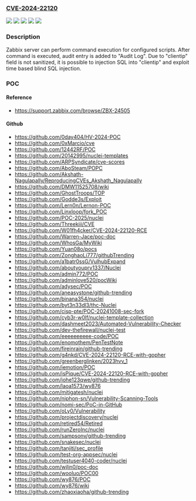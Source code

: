 ### [CVE-2024-22120](https://cve.mitre.org/cgi-bin/cvename.cgi?name=CVE-2024-22120)
![](https://img.shields.io/static/v1?label=Product&message=Zabbix&color=blue)
![](https://img.shields.io/static/v1?label=Version&message=6.0.0%20&color=brightgreen)
![](https://img.shields.io/static/v1?label=Version&message=6.4.0%20&color=brightgreen)
![](https://img.shields.io/static/v1?label=Version&message=7.0.0alpha1%20&color=brightgreen)
![](https://img.shields.io/static/v1?label=Vulnerability&message=CWE-20%20Improper%20Input%20Validation&color=brightgreen)

### Description

Zabbix server can perform command execution for configured scripts. After command is executed, audit entry is added to "Audit Log". Due to "clientip" field is not sanitized, it is possible to injection SQL into "clientip" and exploit time based blind SQL injection.

### POC

#### Reference
- https://support.zabbix.com/browse/ZBX-24505

#### Github
- https://github.com/0day404/HV-2024-POC
- https://github.com/0xMarcio/cve
- https://github.com/12442RF/POC
- https://github.com/20142995/nuclei-templates
- https://github.com/ARPSyndicate/cve-scores
- https://github.com/AboSteam/POPC
- https://github.com/Akshath-Nagulapally/ReproducingCVEs_Akshath_Nagulapally
- https://github.com/DMW11525708/wiki
- https://github.com/GhostTroops/TOP
- https://github.com/Godde3s/Exploit
- https://github.com/Lern0n/Lernon-POC
- https://github.com/Linxloop/fork_POC
- https://github.com/POC-2025/nuclei
- https://github.com/Threekiii/CVE
- https://github.com/W01fh4cker/CVE-2024-22120-RCE
- https://github.com/Warren-Jace/poc-doc
- https://github.com/WhosGa/MyWiki
- https://github.com/Yuan08o/pocs
- https://github.com/ZonghaoLi777/githubTrending
- https://github.com/a1batr0ssG/VulhubExpand
- https://github.com/aboutyouprv1337/Nuclei
- https://github.com/admin772/POC
- https://github.com/adminlove520/pocWiki
- https://github.com/adysec/POC
- https://github.com/aneasystone/github-trending
- https://github.com/binana354/nuclei
- https://github.com/byt3n33dl3/thc-Nuclei
- https://github.com/cisp-pte/POC-20241008-sec-fork
- https://github.com/cyb3r-w0lf/nuclei-template-collection
- https://github.com/dashmeet2023/Automated-Vulnerability-Checker
- https://github.com/dev-thefirewall/nuclei-test
- https://github.com/eeeeeeeeee-code/POC
- https://github.com/enomothem/PenTestNote
- https://github.com/fireinrain/github-trending
- https://github.com/g4nkd/CVE-2024-22120-RCE-with-gopher
- https://github.com/greenberglinken/2023hvv_1
- https://github.com/iemotion/POC
- https://github.com/isPique/CVE-2024-22120-RCE-with-gopher
- https://github.com/johe123qwe/github-trending
- https://github.com/laoa1573/wy876
- https://github.com/mitigatesh/nuclei
- https://github.com/niphon-sn/Vulnerability-Scanning-Tools
- https://github.com/nomi-sec/PoC-in-GitHub
- https://github.com/oLy0/Vulnerability
- https://github.com/projectdiscovery/nuclei
- https://github.com/retired54/Retired
- https://github.com/runZeroInc/nuclei
- https://github.com/sampsonv/github-trending
- https://github.com/snakesec/nuclei
- https://github.com/tanjiti/sec_profile
- https://github.com/test-org-appsec/nuclei
- https://github.com/testuser4040-coder/nuclei
- https://github.com/wjlin0/poc-doc
- https://github.com/wooluo/POC00
- https://github.com/wy876/POC
- https://github.com/wy876/wiki
- https://github.com/zhaoxiaoha/github-trending

